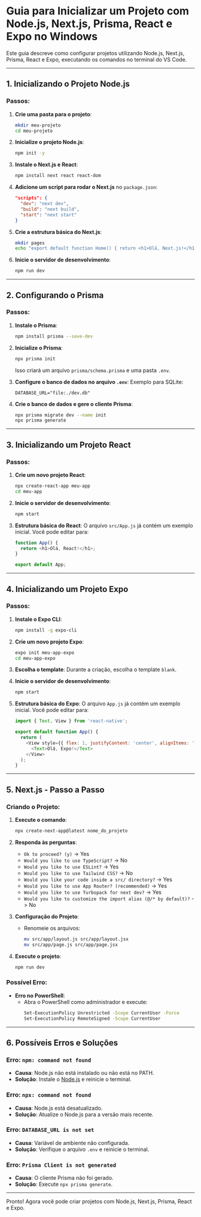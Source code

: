 # Guia para Inicializar um Projeto com Node.js, Next.js, Prisma, React e Expo no Windows

Este guia descreve como configurar projetos utilizando Node.js, Next.js, Prisma, React e Expo, executando os comandos no terminal do VS Code.

---

## 1. Inicializando o Projeto Node.js

### Passos:
1. **Crie uma pasta para o projeto**:
    ```bash
    mkdir meu-projeto
    cd meu-projeto
    ```

2. **Inicialize o projeto Node.js**:
    ```bash
    npm init -y
    ```

3. **Instale o Next.js e React**:
    ```bash
    npm install next react react-dom
    ```

4. **Adicione um script para rodar o Next.js** no `package.json`:
    ```json
    "scripts": {
      "dev": "next dev",
      "build": "next build",
      "start": "next start"
    }
    ```

5. **Crie a estrutura básica do Next.js**:
    ```bash
    mkdir pages
    echo "export default function Home() { return <h1>Olá, Next.js!</h1>; }" > pages/index.js
    ```

6. **Inicie o servidor de desenvolvimento**:
    ```bash
    npm run dev
    ```

---

## 2. Configurando o Prisma

### Passos:
1. **Instale o Prisma**:
    ```bash
    npm install prisma --save-dev
    ```

2. **Inicialize o Prisma**:
    ```bash
    npx prisma init
    ```

    Isso criará um arquivo `prisma/schema.prisma` e uma pasta `.env`.

3. **Configure o banco de dados no arquivo `.env`**:
    Exemplo para SQLite:
    ```env
    DATABASE_URL="file:./dev.db"
    ```

4. **Crie o banco de dados e gere o cliente Prisma**:
    ```bash
    npx prisma migrate dev --name init
    npx prisma generate
    ```

---

## 3. Inicializando um Projeto React

### Passos:
1. **Crie um novo projeto React**:
    ```bash
    npx create-react-app meu-app
    cd meu-app
    ```

2. **Inicie o servidor de desenvolvimento**:
    ```bash
    npm start
    ```

3. **Estrutura básica do React**:
    O arquivo `src/App.js` já contém um exemplo inicial. Você pode editar para:
    ```javascript
    function App() {
      return <h1>Olá, React!</h1>;
    }

    export default App;
    ```

---

## 4. Inicializando um Projeto Expo

### Passos:
1. **Instale o Expo CLI**:
    ```bash
    npm install -g expo-cli
    ```

2. **Crie um novo projeto Expo**:
    ```bash
    expo init meu-app-expo
    cd meu-app-expo
    ```

3. **Escolha o template**:
    Durante a criação, escolha o template `blank`.

4. **Inicie o servidor de desenvolvimento**:
    ```bash
    npm start
    ```

5. **Estrutura básica do Expo**:
    O arquivo `App.js` já contém um exemplo inicial. Você pode editar para:
    ```javascript
    import { Text, View } from 'react-native';

    export default function App() {
      return (
        <View style={{ flex: 1, justifyContent: 'center', alignItems: 'center' }}>
          <Text>Olá, Expo!</Text>
        </View>
      );
    }
    ```

---

## 5. Next.js - Passo a Passo

### Criando o Projeto:
1. **Execute o comando**:
    ```bash
    npx create-next-app@latest nome_do_projeto
    ```

2. **Responda às perguntas**:
    - `Ok to proceed? (y)` -> Yes
    - `Would you like to use TypeScript?` -> No
    - `Would you like to use ESLint?` -> Yes
    - `Would you like to use Tailwind CSS?` -> No
    - `Would you like your code inside a src/ directory?` -> Yes
    - `Would you like to use App Router? (recommended)` -> Yes
    - `Would you like to use Turbopack for next dev?` -> Yes
    - `Would you like to customize the import alias (@/* by default)?` -> No

3. **Configuração do Projeto**:
    - Renomeie os arquivos:
        ```bash
        mv src/app/layout.js src/app/layout.jsx
        mv src/app/page.js src/app/page.jsx
        ```

4. **Execute o projeto**:
    ```bash
    npm run dev
    ```

### Possível Erro:
- **Erro no PowerShell**:
    - Abra o PowerShell como administrador e execute:
        ```bash
        Set-ExecutionPolicy Unrestricted -Scope CurrentUser -Force
        Set-ExecutionPolicy RemoteSigned -Scope CurrentUser
        ```

---

## 6. Possíveis Erros e Soluções

### Erro: `npm: command not found`
- **Causa**: Node.js não está instalado ou não está no PATH.
- **Solução**: Instale o [Node.js](https://nodejs.org/) e reinicie o terminal.

### Erro: `npx: command not found`
- **Causa**: Node.js está desatualizado.
- **Solução**: Atualize o Node.js para a versão mais recente.

### Erro: `DATABASE_URL is not set`
- **Causa**: Variável de ambiente não configurada.
- **Solução**: Verifique o arquivo `.env` e reinicie o terminal.

### Erro: `Prisma Client is not generated`
- **Causa**: O cliente Prisma não foi gerado.
- **Solução**: Execute `npx prisma generate`.

---

Pronto! Agora você pode criar projetos com Node.js, Next.js, Prisma, React e Expo.